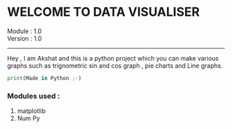 # WELCOME TO DATA VISUALISER
Module : 1.0  
Version : 1.0

<hr>

Hey , I am Akshat and this is a python project which you can make various graphs such as trignometric sin and cos graph , pie charts and Line graphs.

```python
print(Made in Python ;-)
```

<h3>Modules used :</h3>
<ol>
<li>matplotlib</li>
<li>Num Py</li>
</ol>